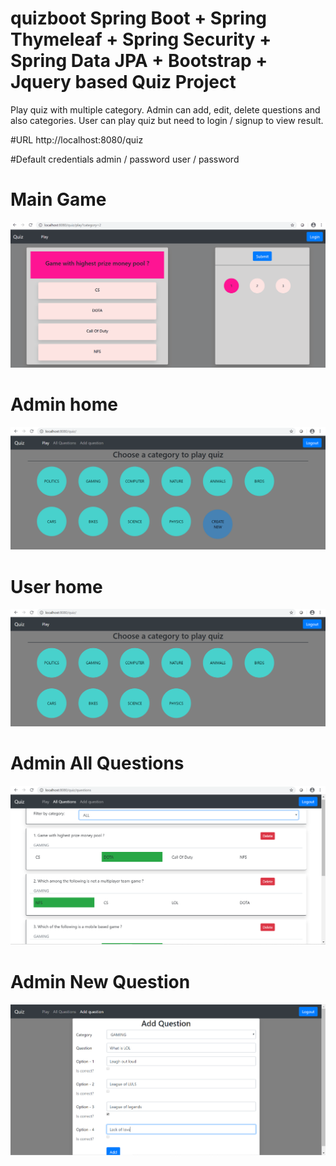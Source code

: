 # quizboot Spring Boot + Spring Thymeleaf + Spring Security + Spring Data JPA + Bootstrap + Jquery based Quiz Project
Play quiz with multiple category. Admin can add, edit, delete questions and also categories. User can play quiz but need to login / signup to view result.

#URL
http://localhost:8080/quiz

#Default credentials
admin / password
user / password

# Main Game
![Play Quiz](https://github.com/dhi37th/projectscreenshots/blob/master/Project_Screenshot/quizboot/play.gif)

# Admin home
![Admin home](https://github.com/dhi37th/projectscreenshots/blob/master/Project_Screenshot/quizboot/adminHome.PNG)

# User home
![User home](https://github.com/dhi37th/projectscreenshots/blob/master/Project_Screenshot/quizboot/userHome.PNG)

# Admin All Questions
![All Questions](https://github.com/dhi37th/projectscreenshots/blob/master/Project_Screenshot/quizboot/allQuestions.PNG)

# Admin New Question
![New Question](https://github.com/dhi37th/projectscreenshots/blob/master/Project_Screenshot/quizboot/newQuestion.PNG)
